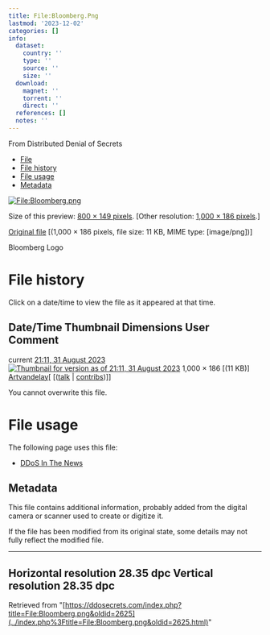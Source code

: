 ```yaml
---
title: File:Bloomberg.Png
lastmod: '2023-12-02'
categories: []
info:
  dataset:
    country: ''
    type: ''
    source: ''
    size: ''
  download:
    magnet: ''
    torrent: ''
    direct: ''
  references: []
  notes: ''
---
```




From Distributed Denial of Secrets

- [File](./File:Bloomberg.png.html#file)
- [File history](./File:Bloomberg.png.html#filehistory)
- [File usage](./File:Bloomberg.png.html#filelinks)
- [Metadata](./File:Bloomberg.png.html#metadata)

[![File:Bloomberg.png](../images/thumb/b/bc/Bloomberg.png/800px-Bloomberg.png%3F20230831211132)](../images/b/bc/Bloomberg.png)

Size of this preview: [800 × 149
pixels](../images/thumb/b/bc/Bloomberg.png/800px-Bloomberg.png).
[Other resolution: [1,000 × 186
pixels](../images/b/bc/Bloomberg.png).]

[Original file](../images/b/bc/Bloomberg.png "Bloomberg.png")
‎[(1,000 × 186 pixels, file size: 11 KB, MIME type:
[image/png])]

Bloomberg Logo

# File history

Click on a date/time to view the file as it appeared at that time.

Date/Time Thumbnail Dimensions User Comment
---
current [21:11, 31 August 2023](../images/b/bc/Bloomberg.png) [![Thumbnail for version as of 21:11, 31 August 2023](../images/thumb/b/bc/Bloomberg.png/120px-Bloomberg.png%3F20230831211132)](../images/b/bc/Bloomberg.png) 1,000 × 186 [(11 KB)] [Artvandelay](../index.php%3Ftitle=User:Artvandelay&action=edit&redlink=1.html "User:Artvandelay (page does not exist)")[ [([talk](../index.php%3Ftitle=User_talk:Artvandelay&action=edit&redlink=1.html "User talk:Artvandelay (page does not exist)") | [contribs](./Special:Contributions/Artvandelay.html "Special:Contributions/Artvandelay"))]]

You cannot overwrite this file.

# File usage

The following page uses this file:

- [DDoS In The News](DDoS_In_The_News.html "DDoS In The News")

## Metadata

This file contains additional information, probably added from the
digital camera or scanner used to create or digitize it.

If the file has been modified from its original state, some details may
not fully reflect the modified file.

---
Horizontal resolution 28.35 dpc
Vertical resolution 28.35 dpc
---

Retrieved from
"[https://ddosecrets.com/index.php?title=File:Bloomberg.png&oldid=2625](../index.php%3Ftitle=File:Bloomberg.png&oldid=2625.html)"

